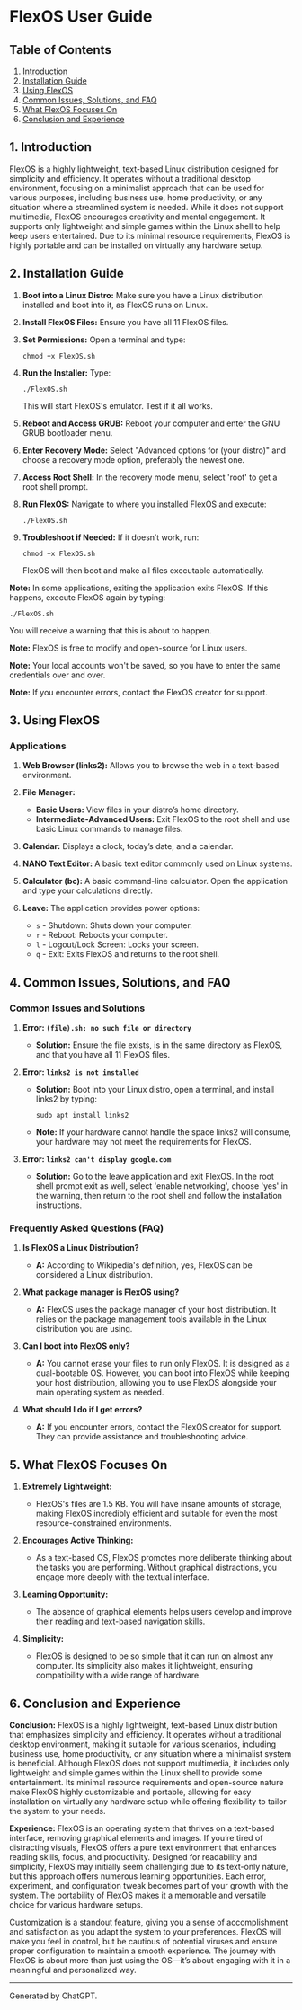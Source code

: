 # **FlexOS User Guide**

## **Table of Contents**

1. [Introduction](#1-introduction)
2. [Installation Guide](#2-installation-guide)
3. [Using FlexOS](#3-using-flexos)
4. [Common Issues, Solutions, and FAQ](#4-common-issues-solutions-and-faq)
5. [What FlexOS Focuses On](#5-what-flexos-focuses-on)
6. [Conclusion and Experience](#6-conclusion-and-experience)

## **1. Introduction**

FlexOS is a highly lightweight, text-based Linux distribution designed for simplicity and efficiency. It operates without a traditional desktop environment, focusing on a minimalist approach that can be used for various purposes, including business use, home productivity, or any situation where a streamlined system is needed. While it does not support multimedia, FlexOS encourages creativity and mental engagement. It supports only lightweight and simple games within the Linux shell to help keep users entertained. Due to its minimal resource requirements, FlexOS is highly portable and can be installed on virtually any hardware setup.

## **2. Installation Guide**

1. **Boot into a Linux Distro:** Make sure you have a Linux distribution installed and boot into it, as FlexOS runs on Linux.

2. **Install FlexOS Files:** Ensure you have all 11 FlexOS files.

3. **Set Permissions:** Open a terminal and type:
   ```
   chmod +x FlexOS.sh
   ```

4. **Run the Installer:** Type:
   ```
   ./FlexOS.sh
   ```
   This will start FlexOS's emulator. Test if it all works.

5. **Reboot and Access GRUB:** Reboot your computer and enter the GNU GRUB bootloader menu.

6. **Enter Recovery Mode:** Select "Advanced options for (your distro)" and choose a recovery mode option, preferably the newest one.

7. **Access Root Shell:** In the recovery mode menu, select 'root' to get a root shell prompt.

8. **Run FlexOS:** Navigate to where you installed FlexOS and execute:
   ```
   ./FlexOS.sh
   ```

9. **Troubleshoot if Needed:** If it doesn’t work, run:
   ```
   chmod +x FlexOS.sh
   ```
   FlexOS will then boot and make all files executable automatically.

**Note:** In some applications, exiting the application exits FlexOS. If this happens, execute FlexOS again by typing:
   ```
   ./FlexOS.sh
   ```
   You will receive a warning that this is about to happen.

**Note:** FlexOS is free to modify and open-source for Linux users.

**Note:** Your local accounts won't be saved, so you have to enter the same credentials over and over.

**Note:** If you encounter errors, contact the FlexOS creator for support.

## **3. Using FlexOS**

### **Applications**

1. **Web Browser (links2):** Allows you to browse the web in a text-based environment.

2. **File Manager:**
   - **Basic Users:** View files in your distro’s home directory.
   - **Intermediate-Advanced Users:** Exit FlexOS to the root shell and use basic Linux commands to manage files.

3. **Calendar:** Displays a clock, today’s date, and a calendar.

4. **NANO Text Editor:** A basic text editor commonly used on Linux systems.

5. **Calculator (bc):** A basic command-line calculator. Open the application and type your calculations directly.

6. **Leave:** The application provides power options:
   - `s` - Shutdown: Shuts down your computer.
   - `r` - Reboot: Reboots your computer.
   - `l` - Logout/Lock Screen: Locks your screen.
   - `q` - Exit: Exits FlexOS and returns to the root shell.

## **4. Common Issues, Solutions, and FAQ**

### **Common Issues and Solutions**

1. **Error: `(file).sh: no such file or directory`**
   - **Solution:** Ensure the file exists, is in the same directory as FlexOS, and that you have all 11 FlexOS files.

2. **Error: `links2 is not installed`**
   - **Solution:** Boot into your Linux distro, open a terminal, and install links2 by typing:
     ```
     sudo apt install links2
     ```
   - **Note:** If your hardware cannot handle the space links2 will consume, your hardware may not meet the requirements for FlexOS.

3. **Error: `links2 can't display google.com`**
   - **Solution:** Go to the leave application and exit FlexOS. In the root shell prompt exit as well, select 'enable networking', choose 'yes' in the warning, then return to the root shell and follow the installation instructions.

### **Frequently Asked Questions (FAQ)**

1. **Is FlexOS a Linux Distribution?**
   - **A:** According to Wikipedia's definition, yes, FlexOS can be considered a Linux distribution.

2. **What package manager is FlexOS using?**
   - **A:** FlexOS uses the package manager of your host distribution. It relies on the package management tools available in the Linux distribution you are using.

3. **Can I boot into FlexOS only?**
   - **A:** You cannot erase your files to run only FlexOS. It is designed as a dual-bootable OS. However, you can boot into FlexOS while keeping your host distribution, allowing you to use FlexOS alongside your main operating system as needed.

4. **What should I do if I get errors?**
   - **A:** If you encounter errors, contact the FlexOS creator for support. They can provide assistance and troubleshooting advice.

## **5. What FlexOS Focuses On**

1. **Extremely Lightweight:**
   - FlexOS's files are 1.5 KB. You will have insane amounts of storage, making FlexOS incredibly efficient and suitable for even the most resource-constrained environments.

2. **Encourages Active Thinking:**
   - As a text-based OS, FlexOS promotes more deliberate thinking about the tasks you are performing. Without graphical distractions, you engage more deeply with the textual interface.

3. **Learning Opportunity:**
   - The absence of graphical elements helps users develop and improve their reading and text-based navigation skills.

4. **Simplicity:**
   - FlexOS is designed to be so simple that it can run on almost any computer. Its simplicity also makes it lightweight, ensuring compatibility with a wide range of hardware.

## **6. Conclusion and Experience**

**Conclusion:**
FlexOS is a highly lightweight, text-based Linux distribution that emphasizes simplicity and efficiency. It operates without a traditional desktop environment, making it suitable for various scenarios, including business use, home productivity, or any situation where a minimalist system is beneficial. Although FlexOS does not support multimedia, it includes only lightweight and simple games within the Linux shell to provide some entertainment. Its minimal resource requirements and open-source nature make FlexOS highly customizable and portable, allowing for easy installation on virtually any hardware setup while offering flexibility to tailor the system to your needs.

**Experience:**
FlexOS is an operating system that thrives on a text-based interface, removing graphical elements and images. If you’re tired of distracting visuals, FlexOS offers a pure text environment that enhances reading skills, focus, and productivity. Designed for readability and simplicity, FlexOS may initially seem challenging due to its text-only nature, but this approach offers numerous learning opportunities. Each error, experiment, and configuration tweak becomes part of your growth with the system. The portability of FlexOS makes it a memorable and versatile choice for various hardware setups.

Customization is a standout feature, giving you a sense of accomplishment and satisfaction as you adapt the system to your preferences. FlexOS will make you feel in control, but be cautious of potential viruses and ensure proper configuration to maintain a smooth experience. The journey with FlexOS is about more than just using the OS—it’s about engaging with it in a meaningful and personalized way.

---

Generated by ChatGPT.
